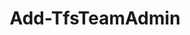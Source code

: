 ﻿---
title: Add-TfsTeamAdmin
breadcrumbs: [ "Team", "TeamAdmin" ]
parent: "Team.TeamAdmin"
description: "Adds a new administrator to a team. "
remarks: 
parameterSets: 
  "_All_": [ Admin, Collection, Project, Server, Team ] 
  "__AllParameterSets":  
    Admin: 
      type: "object"  
      position: "0"  
    Collection: 
      type: "object"  
    Project: 
      type: "object"  
    Server: 
      type: "object"  
    Team: 
      type: "object" 
parameters: 
  - name: "Admin" 
    description: "Specifies the administrator to add to the given team. " 
    globbing: false 
    pipelineInput: "true (ByValue)" 
    position: 0 
    type: "object" 
  - name: "Team" 
    description: "Specifies the name of the Team, its ID (a GUID), or a Microsoft.TeamFoundation.Core.WebApi.WebApiTeam object to connect to. When omitted, it defaults to the connection set by Connect-TfsTeam (if any). For more details, see the Get-TfsTeam cmdlet. " 
    globbing: false 
    type: "object" 
  - name: "Project" 
    description: "Specifies the name of the Team Project, its ID (a GUID), or a Microsoft.TeamFoundation.Core.WebApi.TeamProject object to connect to. When omitted, it defaults to the connection set by Connect-TfsTeamProject (if any). For more details, see the Get-TfsTeamProject cmdlet. " 
    globbing: false 
    type: "object" 
  - name: "Collection" 
    description: "Specifies the URL to the Team Project Collection or Azure DevOps Organization to connect to, a TfsTeamProjectCollection object (Windows PowerShell only), or a VssConnection object. You can also connect to an Azure DevOps Services organizations by simply providing its name instead of the full URL. For more details, see the Get-TfsTeamProjectCollection cmdlet. When omitted, it defaults to the connection set by Connect-TfsTeamProjectCollection (if any). " 
    globbing: false 
    type: "object" 
    aliases: [ Organization ] 
  - name: "Organization" 
    description: "Specifies the URL to the Team Project Collection or Azure DevOps Organization to connect to, a TfsTeamProjectCollection object (Windows PowerShell only), or a VssConnection object. You can also connect to an Azure DevOps Services organizations by simply providing its name instead of the full URL. For more details, see the Get-TfsTeamProjectCollection cmdlet. When omitted, it defaults to the connection set by Connect-TfsTeamProjectCollection (if any). This is an alias of the Collection parameter." 
    globbing: false 
    type: "object" 
    aliases: [ Organization ] 
  - name: "Server" 
    description: "Specifies the URL to the Team Foundation Server to connect to, a TfsConfigurationServer object (Windows PowerShell only), or a VssConnection object. When omitted, it defaults to the connection set by Connect-TfsConfiguration (if any). For more details, see the Get-TfsConfigurationServer cmdlet. " 
    globbing: false 
    type: "object"
inputs: 
  - type: "System.Object" 
    description: "Specifies the administrator to add to the given team. "
outputs: 
  - type: "Microsoft.VisualStudio.Services.Identity.Identity" 
    description: 
notes: 
relatedLinks: 
  - text: "Online Version:" 
    uri: "https://tfscmdlets.dev/docs/cmdlets/Team/TeamAdmin/Add-TfsTeamAdmin"
aliases: 
examples: 
---
